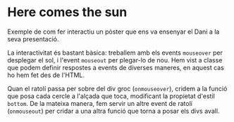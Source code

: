 # Here comes the sun
Exemple de com fer interactiu un pòster que ens va ensenyar el Dani a la seva presentació.

La interactivitat és bastant bàsica: treballem amb els events `mouseover` per desplegar el sol, i l'event `mouseout` per plegar-lo de nou. Hem vist a classe que podem definir respostes a events de diverses maneres, en aquest cas ho hem fet des de l'HTML. 

Quan el ratolí passa per sobre del div groc (`onmouseover`), cridem a la funció que posa cada cercle a l'alçada que toca, modificant la propietat d'estil `bottom`. De la mateixa manera, fem servir un altre event de ratolí (`onmouseout`) per cridar a una altra funció que torna a posar els divs avall.
